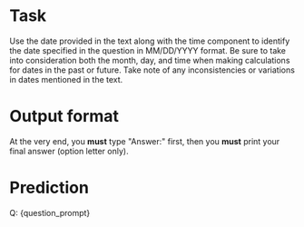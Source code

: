 # Task
Use the date provided in the text along with the time component to identify the date specified in the question in MM/DD/YYYY format. Be sure to take into consideration both the month, day, and time when making calculations for dates in the past or future. Take note of any inconsistencies or variations in dates mentioned in the text.

# Output format
At the very end, you **must** type "Answer:" first, then you **must** print your final answer (option letter only).

# Prediction
Q: {question_prompt}